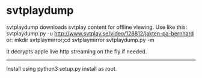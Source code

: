 svtplaydump
===========

svtplaydump downloads svtplay content for offline viewing.
Use like this:
svtplaydump.py -u http://www.svtplay.se/video/128812/jakten-pa-bernhard
or:
mkdir svtplaymirror;cd svtplaymirror
svtplaydump.py -m

It decrypts apple live http streaming on the fly if needed. 
______________

Install using python3 setup.py install as root.
